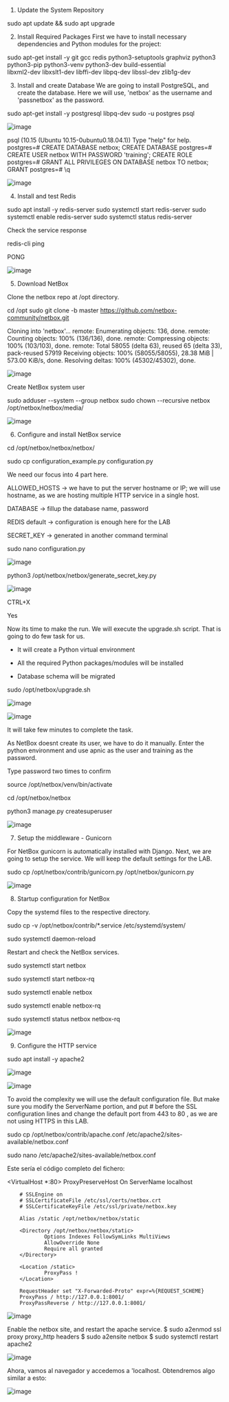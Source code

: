 1. Update the System Repository

sudo apt update && sudo apt upgrade

2. Install Required Packages
First we have to install necessary dependencies and Python modules for the project:

sudo apt-get install -y git gcc redis python3-setuptools graphviz python3 \
python3-pip python3-venv python3-dev build-essential \
libxml2-dev libxslt1-dev libffi-dev libpq-dev libssl-dev zlib1g-dev

3. Install and create Database
We are going to install PostgreSQL, and create the database. Here we will use, 'netbox' as the username and 'passnetbox' as the password.

sudo apt-get install -y postgresql libpq-dev
sudo -u postgres psql

![image](https://github.com/informaticaeloy/Manuales-And-HowTo/assets/20743678/16c1cc23-6e5d-47c7-b71c-ecc22ce3ec5b)

psql (10.15 (Ubuntu 10.15-0ubuntu0.18.04.1))
Type "help" for help.
postgres=# CREATE DATABASE netbox;
CREATE DATABASE
postgres=# CREATE USER netbox WITH PASSWORD 'training';
CREATE ROLE
postgres=# GRANT ALL PRIVILEGES ON DATABASE netbox TO netbox;
GRANT
postgres=# \q

![image](https://github.com/informaticaeloy/Manuales-And-HowTo/assets/20743678/6acb2d66-0123-4f7b-a3a9-1037d2b35ed1)

4. Install and test Redis

sudo apt install -y redis-server
sudo systemctl start redis-server
sudo systemctl enable redis-server
sudo systemctl status redis-server

Check the service response

redis-cli ping

PONG

![image](https://github.com/informaticaeloy/Manuales-And-HowTo/assets/20743678/4167eb00-2319-4f70-a78f-25f30c072e0b)

5. Download NetBox

Clone the netbox repo at /opt directory.

cd /opt
sudo git clone -b master https://github.com/netbox-community/netbox.git

Cloning into 'netbox'...
remote: Enumerating objects: 136, done.
remote: Counting objects: 100% (136/136), done.
remote: Compressing objects: 100% (103/103), done.
remote: Total 58055 (delta 63), reused 65 (delta 33), pack-reused 57919
Receiving objects: 100% (58055/58055), 28.38 MiB | 573.00 KiB/s, done.
Resolving deltas: 100% (45302/45302), done.

![image](https://github.com/informaticaeloy/Manuales-And-HowTo/assets/20743678/c74b1ca4-97a4-43d9-871b-2f20dc2abb70)

Create NetBox system user

sudo adduser --system --group netbox
sudo chown --recursive netbox /opt/netbox/netbox/media/

![image](https://github.com/informaticaeloy/Manuales-And-HowTo/assets/20743678/6392bd0b-8ed0-4bb5-978e-f397b6ede058)

6. Configure and install NetBox service

cd /opt/netbox/netbox/netbox/

sudo cp configuration_example.py configuration.py

We need our focus into 4 part here.

ALLOWED_HOSTS -> we have to put the server hostname or IP; we will use hostname, as we are hosting multiple HTTP service in a single host.

DATABASE      -> fillup the database name, password

REDIS default -> configuration is enough here for the LAB

SECRET_KEY    -> generated in another command terminal

sudo nano configuration.py

![image](https://github.com/informaticaeloy/Manuales-And-HowTo/assets/20743678/2adc24b6-d3db-4124-95ab-3024c14ff373)

python3 /opt/netbox/netbox/generate_secret_key.py

![image](https://github.com/informaticaeloy/Manuales-And-HowTo/assets/20743678/8ec7d7e4-8576-45f1-9b35-f389faf4853e)

CTRL+X

Yes

Now its time to make the run. We will execute the upgrade.sh script. That is going to do few task for us. 

+ It will create a Python virtual environment 

+ All the required Python packages/modules will be installed

+ Database schema will be migrated

sudo /opt/netbox/upgrade.sh

![image](https://github.com/informaticaeloy/Manuales-And-HowTo/assets/20743678/ec632f96-0412-42ac-a0b0-1a4bb4f5c899)

![image](https://github.com/informaticaeloy/Manuales-And-HowTo/assets/20743678/4b4d5fb0-86f6-4f00-b0a6-408cdbb166ff)

It will take few minutes to complete the task.

As NetBox doesnt create its user, we have to do it manually. Enter the python environment and use apnic as the user and training as the password.

Type password two times to confirm

source /opt/netbox/venv/bin/activate

cd /opt/netbox/netbox

python3 manage.py createsuperuser

![image](https://github.com/informaticaeloy/Manuales-And-HowTo/assets/20743678/7defc385-df2a-4666-9d08-b6c545521ad3)

7. Setup the middleware - Gunicorn

For NetBox gunicorn is automatically installed with Django. Next, we are going to setup the service. We will keep the default settings for the LAB.

sudo cp /opt/netbox/contrib/gunicorn.py /opt/netbox/gunicorn.py

![image](https://github.com/informaticaeloy/Manuales-And-HowTo/assets/20743678/b41312ba-8487-4199-adb2-18a66bc1d220)

8. Startup configuration for NetBox

Copy the systemd files to the respective directory.

sudo cp -v /opt/netbox/contrib/*.service /etc/systemd/system/

sudo systemctl daemon-reload

Restart and check the NetBox services.

sudo systemctl start netbox

sudo systemctl start netbox-rq

sudo systemctl enable netbox

sudo systemctl enable netbox-rq

sudo systemctl status netbox netbox-rq

![image](https://github.com/informaticaeloy/Manuales-And-HowTo/assets/20743678/15a4ac5b-0ba8-4b41-a5a7-fcd55ed4db32)

9. Configure the HTTP service

sudo apt install -y apache2

![image](https://github.com/informaticaeloy/Manuales-And-HowTo/assets/20743678/d16fa115-81af-434c-97d2-951c5fff800b)

![image](https://github.com/informaticaeloy/Manuales-And-HowTo/assets/20743678/9b38c500-54bc-453b-9b21-751ecd5ca629)

To avoid the complexity we will use the default configuration file. But make sure you modify the ServerName portion, and put # before the SSL configuration lines and change the default port from 443 to 80 , as we are not using HTTPS in this LAB.

sudo cp /opt/netbox/contrib/apache.conf /etc/apache2/sites-available/netbox.conf

sudo nano /etc/apache2/sites-available/netbox.conf

Este sería el código completo del fichero:

<VirtualHost *:80>
        ProxyPreserveHost On
        ServerName localhost

        # SSLEngine on
        # SSLCertificateFile /etc/ssl/certs/netbox.crt
        # SSLCertificateKeyFile /etc/ssl/private/netbox.key

        Alias /static /opt/netbox/netbox/static

        <Directory /opt/netbox/netbox/static>
                Options Indexes FollowSymLinks MultiViews
                AllowOverride None
                Require all granted
        </Directory>

        <Location /static>
                ProxyPass !
        </Location>

        RequestHeader set "X-Forwarded-Proto" expr=%{REQUEST_SCHEME}
        ProxyPass / http://127.0.0.1:8001/
        ProxyPassReverse / http://127.0.0.1:8001/
 </VirtualHost>
 
![image](https://github.com/informaticaeloy/Manuales-And-HowTo/assets/20743678/764cdab8-c057-4444-9b8b-faede9f9226b)

Enable the netbox site, and restart the apache service.
$ sudo a2enmod ssl proxy proxy_http headers
$ sudo a2ensite netbox
$ sudo systemctl restart apache2

![image](https://github.com/informaticaeloy/Manuales-And-HowTo/assets/20743678/92be2b8b-a17c-4732-982c-6fdb2dafa1cb)

Ahora, vamos al navegador y accedemos a 'localhost. Obtendremos algo similar a esto:

![image](https://github.com/informaticaeloy/Manuales-And-HowTo/assets/20743678/a2f71c1c-ff4d-4613-b1d0-d2245bff0c50)





